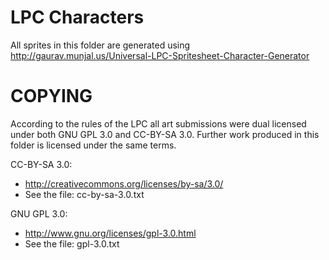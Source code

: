 LPC Characters
==============

All sprites in this folder are generated using http://gaurav.munjal.us/Universal-LPC-Spritesheet-Character-Generator

COPYING
=======

According to the rules of the LPC all art submissions were dual licensed under both GNU GPL 3.0 and CC-BY-SA 3.0.  Further work produced in this folder is licensed under the same terms.

CC-BY-SA 3.0:
 - http://creativecommons.org/licenses/by-sa/3.0/
 - See the file: cc-by-sa-3.0.txt

GNU GPL 3.0:
 - http://www.gnu.org/licenses/gpl-3.0.html
 - See the file: gpl-3.0.txt